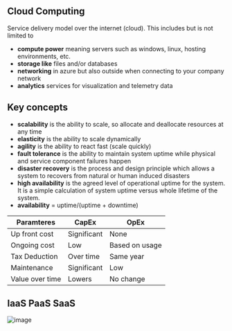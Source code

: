 ## Cloud Computing
Service delivery model over the internet (cloud). This includes but is not limited to

+ **compute power** meaning servers such as windows, linux, hosting environments, etc.
+ **storage like** files and/or databases
+ **networking** in azure but also outside when connecting to your company network
+ **analytics** services for visualization and telemetry data

## Key concepts

+ **scalability** is the ability to scale, so allocate and deallocate resources at any time
+ **elasticity** is the ability to scale dynamically
+ **agility** is the ability to react fast (scale quickly)
+ **fault tolerance** is the ability to maintain system uptime while physical and service component failures happen
+ **disaster recovery** is the process and design principle which allows a system to recovers from natural or human induced disasters
+ **high availability** is the agreed level of operational uptime for the system. It is a simple calculation of system uptime versus whole lifetime of the system.
+ **availability** = uptime/(uptime + downtime)


| Paramteres | **CapEx**   | **OpEx** |
| ------------- | ------------| -------- | 
| Up front cost | Significant | None     |
| Ongoing cost | Low         | Based on usage|
| Tax Deduction| Over time   | Same year     |
| Maintenance | Significant | Low  |
| Value over time | Lowers      | No change |

## IaaS PaaS SaaS

![image](https://github.com/19ce074/My_Docs/assets/125547030/3ef665e6-f2fe-46d8-8e25-e7ceecf18b76)

